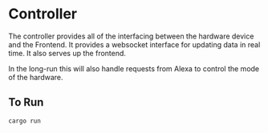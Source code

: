 # Controller

The controller provides all of the interfacing between the hardware device and the Frontend.  It provides a websocket interface for updating data in real time.  It also serves up the frontend.

In the long-run this will also handle requests from Alexa to control the mode of the hardware.

## To Run

```
cargo run
```